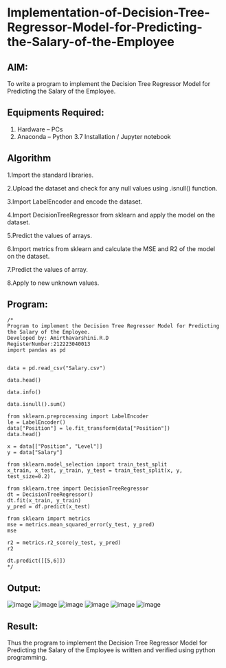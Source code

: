# Implementation-of-Decision-Tree-Regressor-Model-for-Predicting-the-Salary-of-the-Employee

## AIM:
To write a program to implement the Decision Tree Regressor Model for Predicting the Salary of the Employee.

## Equipments Required:
1. Hardware – PCs
2. Anaconda – Python 3.7 Installation / Jupyter notebook

## Algorithm
1.Import the standard libraries.

2.Upload the dataset and check for any null values using .isnull() function.

3.Import LabelEncoder and encode the dataset.

4.Import DecisionTreeRegressor from sklearn and apply the model on the dataset.

5.Predict the values of arrays.

6.Import metrics from sklearn and calculate the MSE and R2 of the model on the dataset.

7.Predict the values of array.

8.Apply to new unknown values. 

## Program:
```
/*
Program to implement the Decision Tree Regressor Model for Predicting the Salary of the Employee.
Developed by: Amirthavarshini.R.D
RegisterNumber:212223040013
import pandas as pd


data = pd.read_csv("Salary.csv")

data.head()

data.info()

data.isnull().sum()

from sklearn.preprocessing import LabelEncoder
le = LabelEncoder()
data["Position"] = le.fit_transform(data["Position"])
data.head()

x = data[["Position", "Level"]]
y = data["Salary"]

from sklearn.model_selection import train_test_split
x_train, x_test, y_train, y_test = train_test_split(x, y, test_size=0.2)

from sklearn.tree import DecisionTreeRegressor
dt = DecisionTreeRegressor()
dt.fit(x_train, y_train)
y_pred = df.predict(x_test)

from sklearn import metrics
mse = metrics.mean_squared_error(y_test, y_pred)
mse

r2 = metrics.r2_score(y_test, y_pred)
r2

dt.predict([[5,6]])
*/
```

## Output:
![image](https://github.com/user-attachments/assets/28a58f47-35f5-4cfb-b7b7-074fb2b48eab)
![image](https://github.com/user-attachments/assets/0a26effa-d8ff-470d-b897-44c9c92f22d4)
![image](https://github.com/user-attachments/assets/be432b7b-a8da-460b-a659-343b731ef987)
![image](https://github.com/user-attachments/assets/edb39a11-39b2-4e17-8795-c8c1449185bc)
![image](https://github.com/user-attachments/assets/c7033ed4-4573-475b-8322-4f1aa7d9269a)
![image](https://github.com/user-attachments/assets/d0a31a7f-2afc-4b3f-84b1-7e8699d44708)


## Result:
Thus the program to implement the Decision Tree Regressor Model for Predicting the Salary of the Employee is written and verified using python programming.
